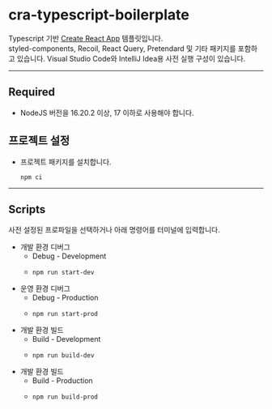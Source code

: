 # cra-typescript-boilerplate

Typescript 기반 [Create React App](https://github.com/facebook/create-react-app) 템플릿입니다.<br />
styled-components, Recoil, React Query, Pretendard 및 기타 패키지를 포함하고 있습니다.
Visual Studio Code와 IntelliJ Idea용 사전 실행 구성이 있습니다.

---

## Required
- NodeJS 버전을 16.20.2 이상, 17 이하로 사용해야 합니다.

## 프로젝트 설정

- 프로젝트 패키지를 설치합니다.
  ```shell
  npm ci
  ```

---

## Scripts
사전 설정된 프로파일을 선택하거나 아래 명령어를 터미널에 입력합니다.
- 개발 환경 디버그
  - Debug - Development
  - ```shell
    npm run start-dev
    ```
- 운영 환경 디버그
  - Debug - Production
  - ```shell
    npm run start-prod
    ```
- 개발 환경 빌드
  - Build - Development
  - ```shell
    npm run build-dev
    ```
- 개발 환경 빌드
  - Build - Production
  - ```shell
    npm run build-prod
    ```

